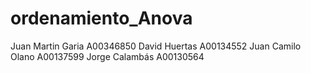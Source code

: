 # ordenamiento_Anova
Juan Martin Garia   A00346850
David Huertas       A00134552
Juan Camilo Olano   A00137599
Jorge Calambás      A00130564
